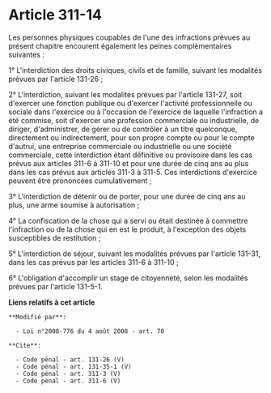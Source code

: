 # Article 311-14

Les personnes physiques coupables de l'une des infractions prévues au présent chapitre encourent également les peines
complémentaires suivantes : 

1° L'interdiction des droits civiques, civils et de famille, suivant les modalités prévues par l'article 131-26 ; 

2° L'interdiction, suivant les modalités prévues par l'article 131-27, soit d'exercer une fonction publique ou d'exercer
l'activité professionnelle ou sociale dans l'exercice ou à l'occasion de l'exercice de laquelle l'infraction a été commise,
soit d'exercer une profession commerciale ou industrielle, de diriger, d'administrer, de gérer ou de contrôler à un titre
quelconque, directement ou indirectement, pour son propre compte ou pour le compte d'autrui, une entreprise commerciale ou
industrielle ou une société commerciale, cette interdiction étant définitive ou provisoire dans les cas prévus aux articles
311-6 à 311-10 et pour une durée de cinq ans au plus dans les cas prévus aux articles 311-3 à 311-5. Ces interdictions
d'exercice peuvent être prononcées cumulativement ; 

3° L'interdiction de détenir ou de porter, pour une durée de cinq ans au plus, une arme soumise à autorisation ; 

4° La confiscation de la chose qui a servi ou était destinée à commettre l'infraction ou de la chose qui en est le produit, à
l'exception des objets susceptibles de restitution ; 

5° L'interdiction de séjour, suivant les modalités prévues par l'article 131-31, dans les cas prévus par les articles 311-6 à
311-10 ; 

6° L'obligation d'accomplir un stage de citoyenneté, selon les modalités prévues par l'article 131-5-1.

**Liens relatifs à cet article**

	**Modifié par**:

	  - Loi n°2008-776 du 4 août 2008 - art. 70

	**Cite**:

	  - Code pénal - art. 131-26 (V)
	  - Code pénal - art. 131-35-1 (V)
	  - Code pénal - art. 311-3 (V)
	  - Code pénal - art. 311-6 (V)
